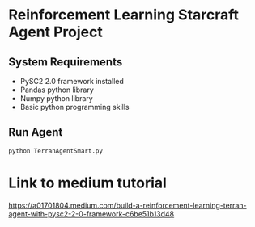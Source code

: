 # Reinforcement Learning Starcraft Agent Project

## System Requirements
* PySC2 2.0 framework installed
* Pandas python library
* Numpy python library
* Basic python programming skills

## Run Agent
```
python TerranAgentSmart.py
```

# Link to medium tutorial
https://a01701804.medium.com/build-a-reinforcement-learning-terran-agent-with-pysc2-2-0-framework-c6be51b13d48
